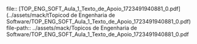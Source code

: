 file:: [TOP_ENG_SOFT_Aula_1_Texto_de_Apoio_1723491940881_0.pdf](../assets/mack/tTopicod de Engenharia de Software/TOP_ENG_SOFT_Aula_1_Texto_de_Apoio_1723491940881_0.pdf)
file-path:: ../assets/mack/Topicos de Engenharia de Software/TOP_ENG_SOFT_Aula_1_Texto_de_Apoio_1723491940881_0.pdf
